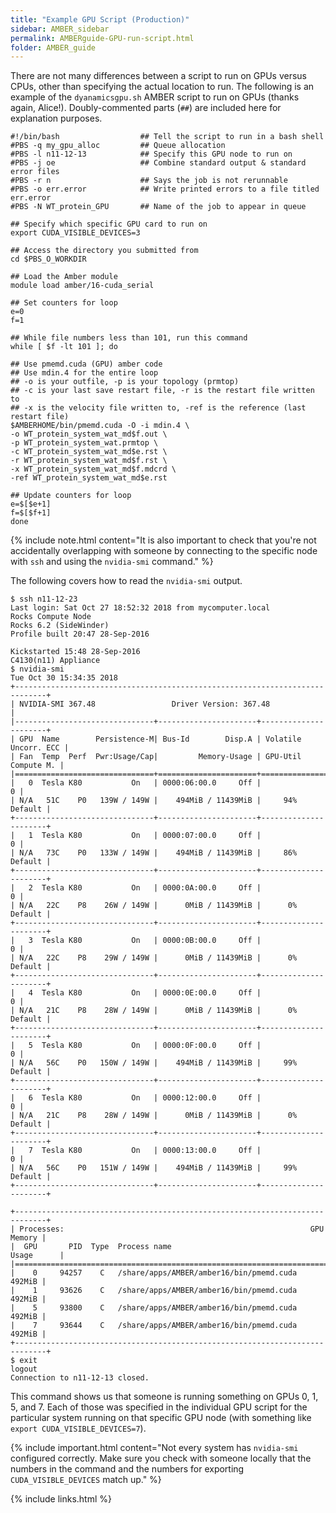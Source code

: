 ```yaml
---
title: "Example GPU Script (Production)"
sidebar: AMBER_sidebar
permalink: AMBERguide-GPU-run-script.html
folder: AMBER_guide
---
```


<link rel="stylesheet" href="css/theme-orange.css">

There are not many differences between a script to run on GPUs versus CPUs,
other than specifying the actual location to run. The following is an example
of the `dyanamicsgpu.sh` AMBER script to run on GPUs (thanks again, Alice!).
Doubly-commented parts (`##`) are included here for explanation purposes.

```
#!/bin/bash                  ## Tell the script to run in a bash shell
#PBS -q my_gpu_alloc         ## Queue allocation
#PBS -l n11-12-13	         ## Specify this GPU node to run on
#PBS -j oe				     ## Combine standard output & standard error files
#PBS -r n					 ## Says the job is not rerunnable
#PBS -o err.error			 ## Write printed errors to a file titled err.error
#PBS -N WT_protein_GPU		 ## Name of the job to appear in queue

## Specify which specific GPU card to run on
export CUDA_VISIBLE_DEVICES=3

## Access the directory you submitted from
cd $PBS_O_WORKDIR

## Load the Amber module
module load amber/16-cuda_serial

## Set counters for loop
e=0
f=1

## While file numbers less than 101, run this command
while [ $f -lt 101 ]; do

## Use pmemd.cuda (GPU) amber code
## Use mdin.4 for the entire loop
## -o is your outfile, -p is your topology (prmtop)
## -c is your last save restart file, -r is the restart file written to
## -x is the velocity file written to, -ref is the reference (last restart file)
$AMBERHOME/bin/pmemd.cuda -O -i mdin.4 \
-o WT_protein_system_wat_md$f.out \
-p WT_protein_system_wat.prmtop \
-c WT_protein_system_wat_md$e.rst \
-r WT_protein_system_wat_md$f.rst \
-x WT_protein_system_wat_md$f.mdcrd \
-ref WT_protein_system_wat_md$e.rst

## Update counters for loop
e=$[$e+1]
f=$[$f+1]
done
```

{% include note.html content="It is also important to check that you're not
accidentally overlapping with someone by connecting to the specific node with
`ssh` and using the `nvidia-smi` command." %}

The following covers how to read the `nvidia-smi` output.
```
$ ssh n11-12-23
Last login: Sat Oct 27 18:52:32 2018 from mycomputer.local
Rocks Compute Node
Rocks 6.2 (SideWinder)
Profile built 20:47 28-Sep-2016

Kickstarted 15:48 28-Sep-2016
C4130(n11) Appliance
$ nvidia-smi
Tue Oct 30 15:34:35 2018       
+-----------------------------------------------------------------------------+
| NVIDIA-SMI 367.48                 Driver Version: 367.48                    |
|-------------------------------+----------------------+----------------------+
| GPU  Name        Persistence-M| Bus-Id        Disp.A | Volatile Uncorr. ECC |
| Fan  Temp  Perf  Pwr:Usage/Cap|         Memory-Usage | GPU-Util  Compute M. |
|===============================+======================+======================|
|   0  Tesla K80           On   | 0000:06:00.0     Off |                    0 |
| N/A   51C    P0   139W / 149W |    494MiB / 11439MiB |     94%      Default |
+-------------------------------+----------------------+----------------------+
|   1  Tesla K80           On   | 0000:07:00.0     Off |                    0 |
| N/A   73C    P0   133W / 149W |    494MiB / 11439MiB |     86%      Default |
+-------------------------------+----------------------+----------------------+
|   2  Tesla K80           On   | 0000:0A:00.0     Off |                    0 |
| N/A   22C    P8    26W / 149W |      0MiB / 11439MiB |      0%      Default |
+-------------------------------+----------------------+----------------------+
|   3  Tesla K80           On   | 0000:0B:00.0     Off |                    0 |
| N/A   22C    P8    29W / 149W |      0MiB / 11439MiB |      0%      Default |
+-------------------------------+----------------------+----------------------+
|   4  Tesla K80           On   | 0000:0E:00.0     Off |                    0 |
| N/A   21C    P8    28W / 149W |      0MiB / 11439MiB |      0%      Default |
+-------------------------------+----------------------+----------------------+
|   5  Tesla K80           On   | 0000:0F:00.0     Off |                    0 |
| N/A   56C    P0   150W / 149W |    494MiB / 11439MiB |     99%      Default |
+-------------------------------+----------------------+----------------------+
|   6  Tesla K80           On   | 0000:12:00.0     Off |                    0 |
| N/A   21C    P8    28W / 149W |      0MiB / 11439MiB |      0%      Default |
+-------------------------------+----------------------+----------------------+
|   7  Tesla K80           On   | 0000:13:00.0     Off |                    0 |
| N/A   56C    P0   151W / 149W |    494MiB / 11439MiB |     99%      Default |
+-------------------------------+----------------------+----------------------+

+-----------------------------------------------------------------------------+
| Processes:                                                       GPU Memory |
|  GPU       PID  Type  Process name                               Usage      |
|=============================================================================|
|    0     94257    C   /share/apps/AMBER/amber16/bin/pmemd.cuda       492MiB |
|    1     93626    C   /share/apps/AMBER/amber16/bin/pmemd.cuda       492MiB |
|    5     93800    C   /share/apps/AMBER/amber16/bin/pmemd.cuda       492MiB |
|    7     93644    C   /share/apps/AMBER/amber16/bin/pmemd.cuda       492MiB |
+-----------------------------------------------------------------------------+
$ exit
logout
Connection to n11-12-13 closed.
```

This command shows us that someone is running something on GPUs 0, 1, 5, and 7.
Each of those was specified in the individual GPU script for the particular
system running on that specific GPU node (with something like
    `export CUDA_VISIBLE_DEVICES=7`).

{% include important.html content="Not every system has `nvidia-smi` configured
correctly. Make sure you check with someone locally that the numbers in the
command and the numbers for exporting `CUDA_VISIBLE_DEVICES` match up." %}

{% include links.html %}

